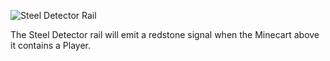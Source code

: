 ![Steel Detector Rail](block:betterwithmods:detector_rail_steel)

The Steel Detector rail will emit a redstone signal when the Minecart above it contains a Player.
